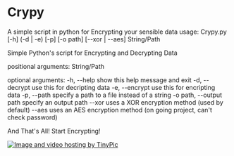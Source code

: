 # Crypy
A simple script in python for Encrypting your sensible data
usage: Crypy.py [-h] (-d | -e) [-p] [-o path] [--xor | --aes] String/Path

Simple Python's script for Encrypting and Decrypting Data

positional arguments:
  String/Path

optional arguments:
  -h, --help            show this help message and exit
  -d, --decrypt         use this for decripting data
  -e, --encrypt         use this for encripting data
  -p, --path            specify a path to a file instead of a string
  -o path, --output path
                        specify an output path
  --xor                 uses a XOR encryption method (used by default)
  --aes                 uses an AES encryption method (on going project, can't
                        check password)

And That's All! Start Encrypting!

<a href="http://it.tinypic.com?ref=28j8a2r" target="_blank"><img src="http://i64.tinypic.com/28j8a2r.jpg" border="0" alt="Image and video hosting by TinyPic"></a>
